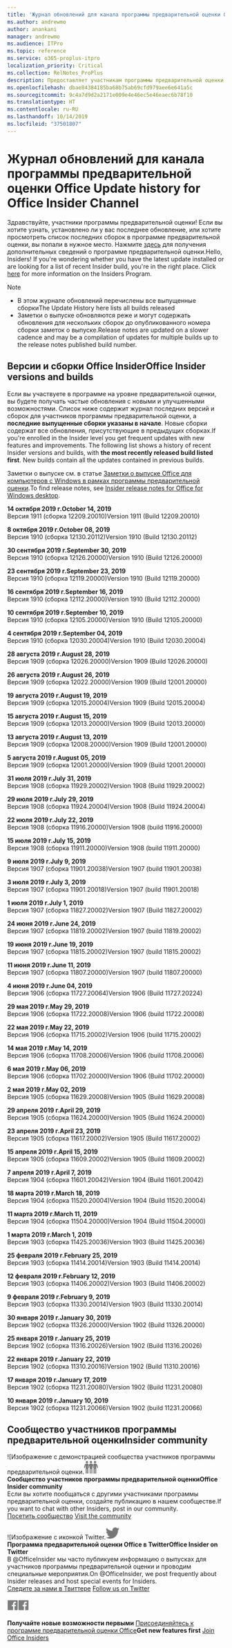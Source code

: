 ```yaml
---
title: 'Журнал обновлений для канала программы предварительной оценки Office '
ms.author: andrewmo
author: anankani
manager: andrewmo
ms.audience: ITPro
ms.topic: reference
ms.service: o365-proplus-itpro
localization_priority: Critical
ms.collection: RelNotes_ProPlus
description: Предоставляет участникам программы предварительной оценки журнал обновлений для выпусков Monthly Channel для уровня «Предварительная оценка — ранний доступ» для настольных компьютеров с Windows.
ms.openlocfilehash: dbae84384185ba68b75ab69cfd979aee6e641a5c
ms.sourcegitcommit: 9c4a7d9d2a2171e009e4e46ec5e46eaec6b78f10
ms.translationtype: HT
ms.contentlocale: ru-RU
ms.lasthandoff: 10/14/2019
ms.locfileid: "37501807"
---
```

# <a name="update-history-for-office-insider-channel"></a><span data-ttu-id="2cf29-103">Журнал обновлений для канала программы предварительной оценки Office </span><span class="sxs-lookup"><span data-stu-id="2cf29-103">Update history for Office Insider Channel</span></span>

<span data-ttu-id="2cf29-p101">Здравствуйте, участники программы предварительной оценки! Если вы хотите узнать, установлено ли у вас последнее обновление, или хотите просмотреть список последних сборок в программе предварительной оценки, вы попали в нужное место. Нажмите [здесь](https://insider.office.com/) для получения дополнительных сведений о программе предварительной оценки.</span><span class="sxs-lookup"><span data-stu-id="2cf29-p101">Hello, Insiders! If you're wondering whether you have the latest update installed or are looking for a list of recent Insider build, you're in the right place. Click [here](https://insider.office.com/) for more information on the Insiders Program.</span></span>

> [!NOTE]
> - <span data-ttu-id="2cf29-107">В этом журнале обновлений перечислены все выпущенные сборки</span><span class="sxs-lookup"><span data-stu-id="2cf29-107">The Update History here lists all builds released</span></span>
> - <span data-ttu-id="2cf29-108">Заметки о выпуске обновляются реже и могут содержать обновления для нескольких сборок до опубликованного номера сборки заметок о выпуске.</span><span class="sxs-lookup"><span data-stu-id="2cf29-108">Release notes are updated on a slower cadence and may be a compilation of updates for multiple builds up to the release notes published build number.</span></span>

## <a name="office-insider-versions-and-builds"></a><span data-ttu-id="2cf29-109">Версии и сборки Office Insider</span><span class="sxs-lookup"><span data-stu-id="2cf29-109">Office Insider versions and builds</span></span>

<span data-ttu-id="2cf29-p102">Если вы участвуете в программе на уровне предварительной оценки, вы будете получать частые обновления с новыми и улучшенными возможностями. Список ниже содержит журнал последних версий и сборок для участников программы предварительной оценки, а **последние выпущенные сборки указаны в начале**. Новые сборки содержат все обновления, присутствующие в предыдущих сборках.</span><span class="sxs-lookup"><span data-stu-id="2cf29-p102">If you're enrolled in the Insider level you get frequent updates with new features and improvements. The following list shows a history of recent Insider versions and builds, with **the most recently released build listed first**. New builds contain all the updates contained in previous builds.</span></span>

<span data-ttu-id="2cf29-113">Заметки о выпуске см. в статье [Заметки о выпуске Office для компьютеров с Windows в рамках программы предварительной оценки](https://docs.microsoft.com/ru-RU/OfficeUpdates/release-notes-office-insider).</span><span class="sxs-lookup"><span data-stu-id="2cf29-113">To find release notes, see [Insider release notes for Office for Windows desktop](https://docs.microsoft.com/ru-RU/OfficeUpdates/release-notes-office-insider).</span></span>

[//]: # (НЕ УДАЛЯТЬ)

<span data-ttu-id="2cf29-115">**14 октября 2019 г.**</span><span class="sxs-lookup"><span data-stu-id="2cf29-115">**October 14, 2019**</span></span><br/>
<span data-ttu-id="2cf29-116">Версия 1911 (сборка 12209.20010)</span><span class="sxs-lookup"><span data-stu-id="2cf29-116">Version 1911 (Build 12209.20010)</span></span><br/>

<span data-ttu-id="2cf29-117">**8 октября 2019 г.**</span><span class="sxs-lookup"><span data-stu-id="2cf29-117">**October 08, 2019**</span></span><br/>
<span data-ttu-id="2cf29-118">Версия 1910 (сборка 12130.20112)</span><span class="sxs-lookup"><span data-stu-id="2cf29-118">Version 1910 (Build 12130.20112)</span></span><br/>

<span data-ttu-id="2cf29-119">**30 сентября 2019 г.**</span><span class="sxs-lookup"><span data-stu-id="2cf29-119">**September 30, 2019**</span></span><br/>
<span data-ttu-id="2cf29-120">Версия 1910 (сборка 12126.20000)</span><span class="sxs-lookup"><span data-stu-id="2cf29-120">Version 1910 (Build 12126.20000)</span></span><br/>

<span data-ttu-id="2cf29-121">**23 сентября 2019 г.**</span><span class="sxs-lookup"><span data-stu-id="2cf29-121">**September 23, 2019**</span></span><br/>
<span data-ttu-id="2cf29-122">Версия 1910 (сборка 12119.20000)</span><span class="sxs-lookup"><span data-stu-id="2cf29-122">Version 1910 (Build 12119.20000)</span></span><br/>

<span data-ttu-id="2cf29-123">**16 сентября 2019 г.**</span><span class="sxs-lookup"><span data-stu-id="2cf29-123">**September 16, 2019**</span></span><br/>
<span data-ttu-id="2cf29-124">Версия 1910 (сборка 12112.20000)</span><span class="sxs-lookup"><span data-stu-id="2cf29-124">Version 1910 (Build 12112.20000)</span></span><br/>

<span data-ttu-id="2cf29-125">**10 сентября 2019 г.**</span><span class="sxs-lookup"><span data-stu-id="2cf29-125">**September 10, 2019**</span></span><br/>
<span data-ttu-id="2cf29-126">Версия 1910 (сборка 12105.20000)</span><span class="sxs-lookup"><span data-stu-id="2cf29-126">Version 1910 (Build 12105.20000)</span></span><br/>

<span data-ttu-id="2cf29-127">**4 сентября 2019 г.**</span><span class="sxs-lookup"><span data-stu-id="2cf29-127">**September 04, 2019**</span></span><br/>
<span data-ttu-id="2cf29-128">Версия 1910 (сборка 12030.20004)</span><span class="sxs-lookup"><span data-stu-id="2cf29-128">Version 1910 (Build 12030.20004)</span></span><br/>

<span data-ttu-id="2cf29-129">**28 августа 2019 г.**</span><span class="sxs-lookup"><span data-stu-id="2cf29-129">**August 28, 2019**</span></span><br/>
<span data-ttu-id="2cf29-130">Версия 1909 (сборка 12026.20000)</span><span class="sxs-lookup"><span data-stu-id="2cf29-130">Version 1909 (Build 12026.20000)</span></span><br/>

<span data-ttu-id="2cf29-131">**26 августа 2019 г.**</span><span class="sxs-lookup"><span data-stu-id="2cf29-131">**August 26, 2019**</span></span><br/>
<span data-ttu-id="2cf29-132">Версия 1909 (сборка 12022.20000)</span><span class="sxs-lookup"><span data-stu-id="2cf29-132">Version 1909 (Build 12001.20000)</span></span><br/>

<span data-ttu-id="2cf29-133">**19 августа 2019 г.**</span><span class="sxs-lookup"><span data-stu-id="2cf29-133">**August 19, 2019**</span></span><br/>
<span data-ttu-id="2cf29-134">Версия 1909 (сборка 12015.20004)</span><span class="sxs-lookup"><span data-stu-id="2cf29-134">Version 1909 (Build 12015.20004)</span></span><br/>

<span data-ttu-id="2cf29-135">**15 августа 2019 г.**</span><span class="sxs-lookup"><span data-stu-id="2cf29-135">**August 15, 2019**</span></span><br/>
<span data-ttu-id="2cf29-136">Версия 1909 (сборка 12013.20000)</span><span class="sxs-lookup"><span data-stu-id="2cf29-136">Version 1909 (Build 12013.20000)</span></span><br/>

<span data-ttu-id="2cf29-137">**13 августа 2019 г.**</span><span class="sxs-lookup"><span data-stu-id="2cf29-137">**August 13, 2019**</span></span><br/>
<span data-ttu-id="2cf29-138">Версия 1909 (сборка 12008.20000)</span><span class="sxs-lookup"><span data-stu-id="2cf29-138">Version 1909 (Build 12001.20000)</span></span><br/>

<span data-ttu-id="2cf29-139">**5 августа 2019 г.**</span><span class="sxs-lookup"><span data-stu-id="2cf29-139">**August 05, 2019**</span></span><br/>
<span data-ttu-id="2cf29-140">Версия 1909 (сборка 12001.20000)</span><span class="sxs-lookup"><span data-stu-id="2cf29-140">Version 1909 (Build 12001.20000)</span></span><br/>

<span data-ttu-id="2cf29-141">**31 июля 2019 г.**</span><span class="sxs-lookup"><span data-stu-id="2cf29-141">**July 31, 2019**</span></span><br/>
<span data-ttu-id="2cf29-142">Версия 1908 (сборка 11929.20002)</span><span class="sxs-lookup"><span data-stu-id="2cf29-142">Version 1908 (Build 11929.20002)</span></span><br/>

<span data-ttu-id="2cf29-143">**29 июля 2019 г.**</span><span class="sxs-lookup"><span data-stu-id="2cf29-143">**July 29, 2019**</span></span><br/>
<span data-ttu-id="2cf29-144">Версия 1908 (сборка 11924.20004)</span><span class="sxs-lookup"><span data-stu-id="2cf29-144">Version 1908 (Build 11924.20004)</span></span><br/>

<span data-ttu-id="2cf29-145">**22 июля 2019 г.**</span><span class="sxs-lookup"><span data-stu-id="2cf29-145">**July 22, 2019**</span></span><br/>
<span data-ttu-id="2cf29-146">Версия 1908 (сборка 11916.20000)</span><span class="sxs-lookup"><span data-stu-id="2cf29-146">Version 1908 (build 11916.20000)</span></span><br/>

<span data-ttu-id="2cf29-147">**15 июля 2019 г.**</span><span class="sxs-lookup"><span data-stu-id="2cf29-147">**July 15, 2019**</span></span><br/>
<span data-ttu-id="2cf29-148">Версия 1908 (сборка 11911.20000)</span><span class="sxs-lookup"><span data-stu-id="2cf29-148">Version 1908 (build 11911.20000)</span></span><br/>

<span data-ttu-id="2cf29-149">**9 июля 2019 г.**</span><span class="sxs-lookup"><span data-stu-id="2cf29-149">**July 9, 2019**</span></span><br/>
<span data-ttu-id="2cf29-150">Версия 1907 (сборка 11901.20038)</span><span class="sxs-lookup"><span data-stu-id="2cf29-150">Version 1907 (build 11901.20038)</span></span><br/>

<span data-ttu-id="2cf29-151">**3 июля 2019 г.**</span><span class="sxs-lookup"><span data-stu-id="2cf29-151">**July 3, 2019**</span></span><br/>
<span data-ttu-id="2cf29-152">Версия 1907 (сборка 11901.20018)</span><span class="sxs-lookup"><span data-stu-id="2cf29-152">Version 1907 (build 11901.20018)</span></span><br/>

<span data-ttu-id="2cf29-153">**1 июля 2019 г.**</span><span class="sxs-lookup"><span data-stu-id="2cf29-153">**July 1, 2019**</span></span><br/>
<span data-ttu-id="2cf29-154">Версия 1907 (сборка 11827.20002)</span><span class="sxs-lookup"><span data-stu-id="2cf29-154">Version 1907 (Build 11827.20002)</span></span><br/>

<span data-ttu-id="2cf29-155">**24 июня 2019 г.**</span><span class="sxs-lookup"><span data-stu-id="2cf29-155">**June 24, 2019**</span></span><br/>
<span data-ttu-id="2cf29-156">Версия 1907 (сборка 11819.20002)</span><span class="sxs-lookup"><span data-stu-id="2cf29-156">Version 1907 (build 11819.20002)</span></span><br/>

<span data-ttu-id="2cf29-157">**19 июня 2019 г.**</span><span class="sxs-lookup"><span data-stu-id="2cf29-157">**June 19, 2019**</span></span><br/>
<span data-ttu-id="2cf29-158">Версия 1907 (сборка 11815.20002)</span><span class="sxs-lookup"><span data-stu-id="2cf29-158">Version 1907 (build 11815.20002)</span></span><br/>

<span data-ttu-id="2cf29-159">**11 июня 2019 г.**</span><span class="sxs-lookup"><span data-stu-id="2cf29-159">**June 11, 2019**</span></span><br/>
<span data-ttu-id="2cf29-160">Версия 1907 (сборка 11807.20000)</span><span class="sxs-lookup"><span data-stu-id="2cf29-160">Version 1907 (build 11807.20000)</span></span><br/>

<span data-ttu-id="2cf29-161">**4 июня 2019 г.**</span><span class="sxs-lookup"><span data-stu-id="2cf29-161">**June 04, 2019**</span></span><br/>
<span data-ttu-id="2cf29-162">Версия 1906 (сборка 11727.20064)</span><span class="sxs-lookup"><span data-stu-id="2cf29-162">Version 1906 (Build 11727.20224)</span></span><br/>


<span data-ttu-id="2cf29-163">**29 мая 2019 г.**</span><span class="sxs-lookup"><span data-stu-id="2cf29-163">**May 29, 2019**</span></span><br/>
<span data-ttu-id="2cf29-164">Версия 1906 (сборка 11722.20008)</span><span class="sxs-lookup"><span data-stu-id="2cf29-164">Version 1906 (build 11722.20008)</span></span><br/>

<span data-ttu-id="2cf29-165">**22 мая 2019 г.**</span><span class="sxs-lookup"><span data-stu-id="2cf29-165">**May 22, 2019**</span></span><br/> <span data-ttu-id="2cf29-166">Версия 1906 (сборка 11715.20002)</span><span class="sxs-lookup"><span data-stu-id="2cf29-166">Version 1906 (build 11715.20002)</span></span><br/> 

<span data-ttu-id="2cf29-167">**14 мая 2019 г.**</span><span class="sxs-lookup"><span data-stu-id="2cf29-167">**May 14, 2019**</span></span><br/> <span data-ttu-id="2cf29-168">Версия 1906 (сборка 11708.20006)</span><span class="sxs-lookup"><span data-stu-id="2cf29-168">Version 1906 (build 11708.20006)</span></span><br/>

<span data-ttu-id="2cf29-169">**6 мая 2019 г.**</span><span class="sxs-lookup"><span data-stu-id="2cf29-169">**May 06, 2019**</span></span><br/>
<span data-ttu-id="2cf29-170">Версия 1906 (сборка 11702.20000)</span><span class="sxs-lookup"><span data-stu-id="2cf29-170">Version 1906 (Build 11702.20000)</span></span><br/>

<span data-ttu-id="2cf29-171">**2 мая 2019 г.**</span><span class="sxs-lookup"><span data-stu-id="2cf29-171">**May 02, 2019**</span></span><br/>
<span data-ttu-id="2cf29-172">Версия 1905 (сборка 11629.20008)</span><span class="sxs-lookup"><span data-stu-id="2cf29-172">Version 1905 (Build 11629.20008)</span></span><br/>

<span data-ttu-id="2cf29-173">**29 апреля 2019 г.**</span><span class="sxs-lookup"><span data-stu-id="2cf29-173">**April 29, 2019**</span></span><br/>
<span data-ttu-id="2cf29-174">Версия 1905 (сборка 11624.20000)</span><span class="sxs-lookup"><span data-stu-id="2cf29-174">Version 1905 (Build 11624.20000)</span></span><br/>

<span data-ttu-id="2cf29-175">**23 апреля 2019 г.**</span><span class="sxs-lookup"><span data-stu-id="2cf29-175">**April 23, 2019**</span></span><br/> <span data-ttu-id="2cf29-176">Версия 1905 (сборка 11617.20002)</span><span class="sxs-lookup"><span data-stu-id="2cf29-176">Version 1905 (Build 11617.20002)</span></span><br/>

<span data-ttu-id="2cf29-177">**15 апреля 2019 г.**</span><span class="sxs-lookup"><span data-stu-id="2cf29-177">**April 15, 2019**</span></span><br/> <span data-ttu-id="2cf29-178">Версия 1905 (сборка 11609.20002)</span><span class="sxs-lookup"><span data-stu-id="2cf29-178">Version 1905 (Build 11609.20002)</span></span><br/>

<span data-ttu-id="2cf29-179">**7 апреля 2019 г.**</span><span class="sxs-lookup"><span data-stu-id="2cf29-179">**April 7, 2019**</span></span><br/> <span data-ttu-id="2cf29-180">Версия 1904 (сборка 11601.20042)</span><span class="sxs-lookup"><span data-stu-id="2cf29-180">Version 1904 (Build 11601.20042)</span></span><br/>

<span data-ttu-id="2cf29-181">**18 марта 2019 г.**</span><span class="sxs-lookup"><span data-stu-id="2cf29-181">**March 18, 2019**</span></span><br/> <span data-ttu-id="2cf29-182">Версия 1904 (сборка 11520.20004)</span><span class="sxs-lookup"><span data-stu-id="2cf29-182">Version 1904 (Build 11520.20004)</span></span><br/>

<span data-ttu-id="2cf29-183">**11 марта 2019 г.**</span><span class="sxs-lookup"><span data-stu-id="2cf29-183">**March 11, 2019**</span></span><br/> <span data-ttu-id="2cf29-184">Версия 1904 (сборка 11504.20000)</span><span class="sxs-lookup"><span data-stu-id="2cf29-184">Version 1904 (Build 11504.20000)</span></span><br/>

<span data-ttu-id="2cf29-185">**1 марта 2019 г.**</span><span class="sxs-lookup"><span data-stu-id="2cf29-185">**March 1, 2019**</span></span><br/> <span data-ttu-id="2cf29-186">Версия 1903 (сборка 11425.20036)</span><span class="sxs-lookup"><span data-stu-id="2cf29-186">Version 1903 (Build 11425.20036)</span></span><br/> 

<span data-ttu-id="2cf29-187">**25 февраля 2019 г.**</span><span class="sxs-lookup"><span data-stu-id="2cf29-187">**February 25, 2019**</span></span><br/> <span data-ttu-id="2cf29-188">Версия 1903 (сборка 11414.20014)</span><span class="sxs-lookup"><span data-stu-id="2cf29-188">Version 1903 (Build 11414.20014)</span></span><br/> 

<span data-ttu-id="2cf29-189">**12 февраля 2019 г.**</span><span class="sxs-lookup"><span data-stu-id="2cf29-189">**February 12, 2019**</span></span><br/> <span data-ttu-id="2cf29-190">Версия 1903 (сборка 11406.20002)</span><span class="sxs-lookup"><span data-stu-id="2cf29-190">Version 1903 (Build 11406.20002)</span></span><br/> 

<span data-ttu-id="2cf29-191">**9 февраля 2019 г.**</span><span class="sxs-lookup"><span data-stu-id="2cf29-191">**February 9, 2019**</span></span><br/> <span data-ttu-id="2cf29-192">Версия 1903 (сборка 11330.20014)</span><span class="sxs-lookup"><span data-stu-id="2cf29-192">Version 1903 (Build 11330.20014)</span></span><br/> 

<span data-ttu-id="2cf29-193">**30 января 2019 г.**</span><span class="sxs-lookup"><span data-stu-id="2cf29-193">**January 30, 2019**</span></span><br/> <span data-ttu-id="2cf29-194">Версия 1902 (сборка 11326.20000)</span><span class="sxs-lookup"><span data-stu-id="2cf29-194">Version 1902 (Build 11326.20000)</span></span><br/> 

<span data-ttu-id="2cf29-195">**25 января 2019 г.**</span><span class="sxs-lookup"><span data-stu-id="2cf29-195">**January 25, 2019**</span></span><br/> <span data-ttu-id="2cf29-196">Версия 1902 (сборка 11316.20026)</span><span class="sxs-lookup"><span data-stu-id="2cf29-196">Version 1902 (Build 11316.20026)</span></span><br/> 

<span data-ttu-id="2cf29-197">**22 января 2019 г.**</span><span class="sxs-lookup"><span data-stu-id="2cf29-197">**January 22, 2019**</span></span><br/> <span data-ttu-id="2cf29-198">Версия 1902 (сборка 11310.20016)</span><span class="sxs-lookup"><span data-stu-id="2cf29-198">Version 1902 (Build 11310.20016)</span></span><br/> 

<span data-ttu-id="2cf29-199">**17 января 2019 г.**</span><span class="sxs-lookup"><span data-stu-id="2cf29-199">**January 17, 2019**</span></span><br/> <span data-ttu-id="2cf29-200">Версия 1902 (сборка 11231.20080)</span><span class="sxs-lookup"><span data-stu-id="2cf29-200">Version 1902 (Build 11231.20080)</span></span><br/>

<span data-ttu-id="2cf29-201">**10 января 2019 г.**</span><span class="sxs-lookup"><span data-stu-id="2cf29-201">**January 10, 2019**</span></span><br/> <span data-ttu-id="2cf29-202">Версия 1902 (сборка 11231.20066)</span><span class="sxs-lookup"><span data-stu-id="2cf29-202">Version 1902 (build 11231.20066)</span></span><br/> 

## <a name="insider-community"></a><span data-ttu-id="2cf29-203">Сообщество участников программы предварительной оценки</span><span class="sxs-lookup"><span data-stu-id="2cf29-203">Insider community</span></span>

<span data-ttu-id="2cf29-204">![Изображение с демонстрацией сообщества участников программы предварительной оценки.</span><span class="sxs-lookup"><span data-stu-id="2cf29-204">![Image showing insider community.</span></span> ](images/insidercommunity.png) <br/>
<span data-ttu-id="2cf29-205">**Сообщество участников программы предварительной оценки**</span><span class="sxs-lookup"><span data-stu-id="2cf29-205">**Office Insider community**</span></span><br/> <span data-ttu-id="2cf29-206">Если вы хотите пообщаться с другими участниками программы предварительной оценки, создайте публикацию в нашем сообществе.</span><span class="sxs-lookup"><span data-stu-id="2cf29-206">If you want to chat with other Insiders, post in our community.</span></span><br/><span data-ttu-id="2cf29-207"> 
[Посетить сообщество](https://go.microsoft.com/fwlink/?linkid=843493)</span><span class="sxs-lookup"><span data-stu-id="2cf29-207"> 
[Visit the community](https://go.microsoft.com/fwlink/?linkid=843493)</span></span><br/> 

<span data-ttu-id="2cf29-208">![Изображение с иконкой Twitter.</span><span class="sxs-lookup"><span data-stu-id="2cf29-208">![Image showing twitter icon.</span></span> ](images/twitter.png)<br/>
<span data-ttu-id="2cf29-209">**Программа предварительной оценки Office в Twitter**</span><span class="sxs-lookup"><span data-stu-id="2cf29-209">**Office Insider on Twitter**</span></span><br/> <span data-ttu-id="2cf29-210">В @OfficeInsider мы часто публикуем информацию о выпусках для участников программы предварительной оценки и проводим специальные мероприятия.</span><span class="sxs-lookup"><span data-stu-id="2cf29-210">On @OfficeInsider, we post frequently about Insider releases and host special events for Insiders.</span></span><br/><span data-ttu-id="2cf29-211"> 
[Следите за нами в Твиттере](https://go.microsoft.com/fwlink/?linkid=717717)</span><span class="sxs-lookup"><span data-stu-id="2cf29-211"> 
[Follow us on Twitter](https://go.microsoft.com/fwlink/?linkid=717717)</span></span><br/> 

<span data-ttu-id="2cf29-212">[
  ![Изображение с иконкой Facebook. ](images/facebook.png)](https://www.facebook.com/sharer.php?u=https://support.office.com/en-us/article/Update-history-for-Office-Insider-for-Windows-desktop-64bbb317-972a-4933-8b82-cc866f0b067c)</span><span class="sxs-lookup"><span data-stu-id="2cf29-212">[![Image showing Facebook icon. ](images/facebook.png)](https://www.facebook.com/sharer.php?u=https://support.office.com/en-us/article/Update-history-for-Office-Insider-for-Windows-desktop-64bbb317-972a-4933-8b82-cc866f0b067c)</span></span>


<span data-ttu-id="2cf29-213">**Получайте новые возможности первыми**
[Присоединяйтесь к программе предварительной оценки Office](https://insider.office.com/)</span><span class="sxs-lookup"><span data-stu-id="2cf29-213">**Get new features first**
[Join Office Insiders](https://insider.office.com/)</span></span>